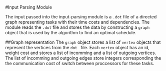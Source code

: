 #Input Parsing Module

The input passed into the input-parsing module is a ``.dot`` file of a directed graph representing tasks with their time costs and dependencies. The module reads the ``.dot`` file and stores the data by constructing a ``graph`` object that is used by the algorithm to find an optimal schedule.

##Graph representation
The ``graph`` object stores a list of ``vertex`` objects that represent the vertices from the ``dot `` file. Each ``vertex`` object has an id, weight cost and stores a list of incomming and a list of outgoing vertices. The list of incomming and outgoing edges store integers corresponding the the communication cost of switch between proccessors for these tasks.
